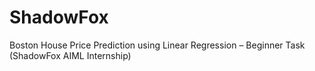 # ShadowFox
Boston House Price Prediction using Linear Regression – Beginner Task (ShadowFox AIML Internship)
